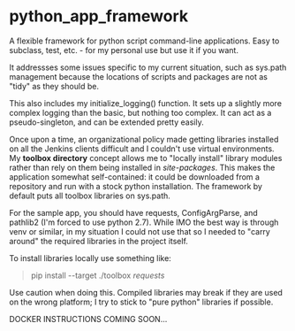 # python_app_framework
A flexible framework for python script command-line applications. Easy to subclass, test, etc. - for my personal use but use it if you want.

It addressses some issues specific to my current situation, such as sys.path management because the locations of scripts and packages are not as "tidy" as they should be.

This also includes my initialize_logging() function. It sets up a slightly more complex logging than the basic, but nothing too complex. It can act as a pseudo-singleton, and can be extended pretty easily.

Once upon a time, an organizational policy made getting libraries installed on all the Jenkins clients difficult and I couldn't use virtual environments. My **toolbox directory** concept allows me to "locally install" library modules rather than rely on them being installed in _site-packages_. This makes the application somewhat self-contained: it could be downloaded from a repository and run with a stock python installation. The framework by default puts all toolbox libraries on sys.path.

For the sample app, you should have requests, ConfigArgParse, and pathlib2 (I'm forced to use python 2.7). While IMO the best way is through venv or similar, in my situation I could not use that so I needed to "carry around" the required libraries in the project itself.

To install libraries locally use something like:

> pip install --target ./toolbox *requests*

Use caution when doing this. Compiled libraries may break if they are used on the wrong platform; I try to stick to "pure python" libraries if possible.

DOCKER INSTRUCTIONS COMING SOON...